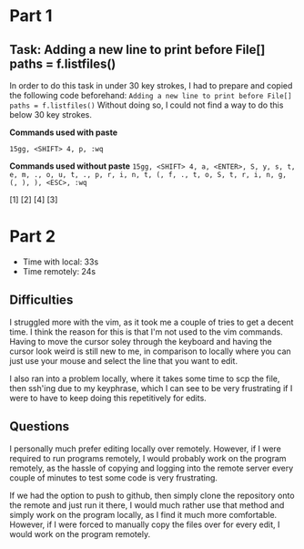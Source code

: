 # Part 1

## Task: Adding a new line to print before File[] paths = f.listfiles()

In order to do this task in under 30 key strokes, I had to prepare and copied the following code beforehand: `Adding a new line to print before File[] paths = f.listfiles()`
Without doing so, I could not find a way to do this below 30 key strokes.

**Commands used with paste**

`15gg, <SHIFT> 4, p, :wq`

**Commands used without paste**
`15gg, <SHIFT> 4, a, <ENTER>, S, y, s, t, e, m, ., o, u, t, ., p, r, i, n, t, (, f, ., t, o, S, t, r, i, n, g, (, ), ), <ESC>, :wq`

[1]
[2]
[4]
[3]

# Part 2

- Time with local: 33s
- Time remotely: 24s

## Difficulties

I struggled more with the vim, as it took me a couple of tries to get a decent time. I think the reason for this is that I'm not used to the vim commands. Having to move the cursor soley through the keyboard and having the cursor look weird is still new to me, in comparison to locally where you can just use your mouse and select the line that you want to edit. 

I also ran into a problem locally, where it takes some time to scp the file, then ssh'ing due to my keyphrase, which I can see to be very frustrating if I were to have to keep doing this repetitively for edits.

## Questions

I personally much prefer editing locally over remotely. However, if I were required to run programs remotely, I would probably work on the program remotely, as the hassle of copying and logging into the remote server every couple of minutes to test some code is very frustrating.

If we had the option to push to github, then simply clone the repository onto the remote and just run it there, I would much rather use that method and simply work on the program locally, as I find it much more comfortable. However, if I were forced to manually copy the files over for every edit, I would work on the program remotely.